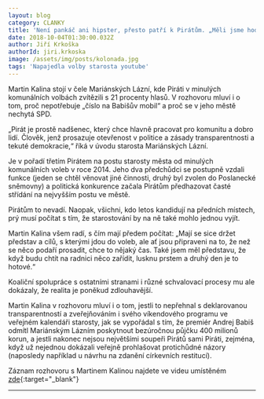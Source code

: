 ```yaml
---
layout: blog
category: CLANKY
title: 'Není pankáč ani hipster, přesto patří k Pirátům. „Měli jsme hodně iluzí,“ říká jejich jediný starosta'
date: 2018-10-04T01:30:00.032Z
author: Jiří Krkoška 
authorId: jiri.krkoska
image: /assets/img/posts/kolonada.jpg
tags: 'Napajedla volby starosta youtube'
---
```


Martin Kalina stojí v čele Mariánských Lázní, kde Piráti v minulých komunálních volbách zvítězili s 21 procenty hlasů. V rozhovoru mluví i o tom, proč nepotřebuje „číslo na Babišův mobil“ a proč se v jeho městě nechytá SPD.

„Pirát je prostě nadšenec, který chce hlavně pracovat pro komunitu a dobro lidí. Člověk, jenž prosazuje otevřenost v politice a zásady transparentnosti a tekuté demokracie,“ říká v úvodu starosta Mariánských Lázní.

Je v pořadí třetím Pirátem na postu starosty města od minulých komunálních voleb v roce 2014. Jeho dva předchůdci se postupně vzdali funkce (jeden se chtěl věnovat jiné činnosti, druhý byl zvolen do Poslanecké sněmovny) a politická konkurence začala Pirátům předhazovat časté střídání na nejvyšším postu ve městě.

Pirátům to nevadí. Naopak, všichni, kdo letos kandidují na předních místech, prý musí počítat s tím, že starostování by na ně také mohlo jednou vyjít.

Martin Kalina všem radí, s čím mají předem počítat: „Mají se sice držet představ a cílů, s kterými jdou do voleb, ale ať jsou připraveni na to, že než se něco podaří prosadit, chce to nějaký čas. Také jsem měl představu, že když budu chtít na radnici něco zařídit, lusknu prstem a druhý den je to hotové.“

Koaliční spolupráce s ostatními stranami i různé schvalovací procesy mu ale dokázaly, že realita je poněkud zdlouhavější.

Martin Kalina v rozhovoru mluví i o tom, jestli to nepřehnal s deklarovanou transparentností a zveřejňováním i svého víkendového programu ve veřejném kalendáři starosty, jak se vypořádal s tím, že premiér Andrej Babiš odmítl Mariánským Lázním poskytnout bezúročnou půjčku 400 milionů korun, a jestli nakonec nejsou největšími soupeři Pirátů sami Piráti, zejména, když už nejednou dokázali veřejně prohlašovat protichůdné názory (naposledy například u návrhu na zdanění církevních restitucí).

Záznam rozhovoru s Martinem Kalinou najdete ve videu umístěném [zde](https://www.seznamzpravy.cz/clanek/neni-pankac-ani-hipster-presto-patri-k-piratum-meli-jsme-hodne-iluzi-rika-jejich-jediny-starosta-56843){:target="_blank"}

- - -
